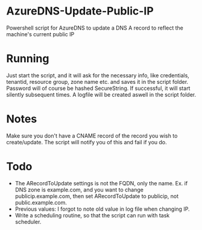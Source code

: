 # AzureDNS-Update-Public-IP
Powershell script for AzureDNS to update a DNS A record to reflect the machine's current public IP

# Running
Just start the script, and it will ask for the necessary info, like credentials, tenantid, resource group, zone name etc. and saves it in the script folder. Password will of course be hashed SecureString.
If successful, it will start silently subsequent times.
A logfile will be created aswell in the script folder.

# Notes
Make sure you don't have a CNAME record of the record you wish to create/update. The script will notify you of this and fail if you do.

# Todo
- The ARecordToUpdate settings is not the FQDN, only the name. Ex. if DNS zone is example.com, and you want to change publicip.example.com, then set ARecordToUpdate to publicip, not public.example.com.
- Previous values: I forgot to note old value in log file when changing IP.
- Write a scheduling routine, so that the script can run with task scheduler.
